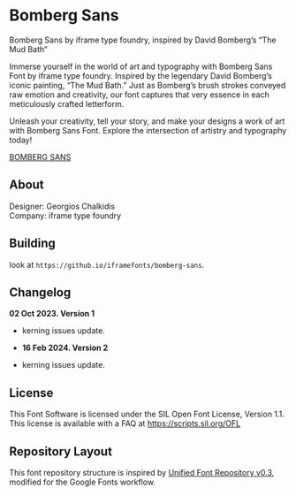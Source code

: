 


# Bomberg Sans

<p>Bomberg Sans by iframe type foundry,  inspired by David Bomberg’s “The Mud Bath”</p>

<p>Immerse yourself in the world of art and typography with Bomberg Sans Font by iframe type foundry. Inspired by the legendary David Bomberg’s iconic painting, “The Mud Bath.” Just as Bomberg’s brush strokes conveyed raw emotion and creativity, our font captures that very essence in each meticulously crafted letterform.</p>

<p>Unleash your creativity, tell your story, and make your designs a work of art with Bomberg Sans Font. Explore the intersection of artistry and typography today!</p>

[BOMBERG SANS](https://github.com/iframefonts/bomberg-sans/blob/main/documentation/Desktop-1.png)

## About

Designer: Georgios Chalkidis </br>
Company: iframe type foundry


## Building

look at `https://github.io/iframefonts/bomberg-sans`.

## Changelog



**02 Oct 2023. Version 1**

- kerning issues update.

- **16 Feb 2024. Version 2**

- kerning issues update.

## License

This Font Software is licensed under the SIL Open Font License, Version 1.1.
This license is available with a FAQ at
https://scripts.sil.org/OFL

## Repository Layout

This font repository structure is inspired by [Unified Font Repository v0.3](https://github.com/unified-font-repository/Unified-Font-Repository), modified for the Google Fonts workflow.

